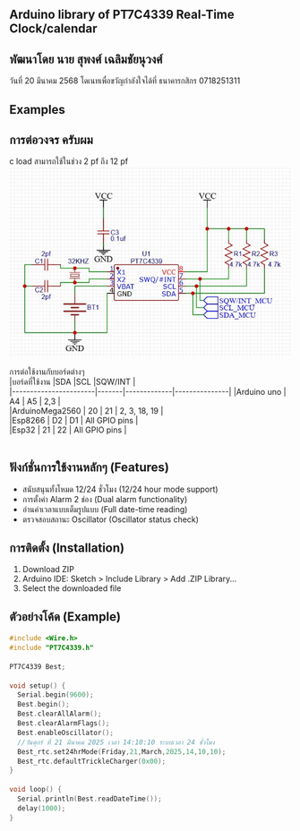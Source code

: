 

## Arduino library of PT7C4339 Real-Time Clock/calendar

## พัฒนาโดย นาย สุพงศ์ เฉลิมชัยนุวงศ์ 
   วันที่ 20 มีนาคม 2568
   โดเนทเพื่อขวัญกำลังใจได้ที่ ธนาคารกสิกร 0718251311 
   

## Examples
## การต่อวงจร ครับผม 

c load สามารถใช้ในช่วง 2 pf ถึง 12 pf 
<br>
![PT7C4339 RTC Module](https://github.com/best2189/PT7C4339-RTC-LIB/blob/1c416ceee9e9cccdf085514ce6fc06321af73a87/75736.jpg)  



การต่อใช้งานกับบอร์ดต่างๆ 
<br>
|บอร์ดที่ใช้งาน            |SDA    |SCL          |SQW/INT        |                          
|-----------------------|-------|-------------|---------------|
|Arduino uno            |  A4   |    A5       |     2,3         |                         
|ArduinoMega2560        |   20   |    21       |    2, 3, 18, 19       |                          
|Esp8266                |   D2   | D1    |  All GPIO pins |                          
|Esp32                  |   21  |    22       | All GPIO pins          |            
<br>


## ฟังก์ชั่นการใช้งานหลักๆ (Features)
- สนับสนุนทั้งโหมด 12/24 ชั่วโมง (12/24 hour mode support)
- การตั้งค่า Alarm 2 ช่อง (Dual alarm functionality)
- อ่านค่าเวลาแบบเต็มรูปแบบ (Full date-time reading)
- ตรวจสอบสถานะ Oscillator (Oscillator status check)

## การติดตั้ง (Installation)
1. Download ZIP
2. Arduino IDE: Sketch > Include Library > Add .ZIP Library...
3. Select the downloaded file

## ตัวอย่างโค้ด (Example)
```cpp
#include <Wire.h>
#include "PT7C4339.h"

PT7C4339 Best;

void setup() {
  Serial.begin(9600);
  Best.begin();
  Best.clearAllAlarm();
  Best.clearAlarmFlags();
  Best.enableOscillator();
  //วันศุกร์ ที่ 21 มีนาคม 2025 เวลา 14:10:10 ระบบเวลา 24 ชั่วโมง 
  Best_rtc.set24hrMode(Friday,21,March,2025,14,10,10);
  Best_rtc.defaultTrickleCharger(0x00);
}

void loop() {
  Serial.println(Best.readDateTime());
  delay(1000);
}
